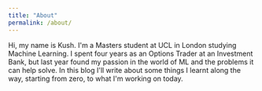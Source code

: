 ```yaml
---
title: "About"
permalink: /about/
---
```



Hi, my name is Kush. I'm a Masters student at UCL in London studying Machine Learning. I spent four years as an Options Trader at an Investment Bank, but last year found my passion in the world of ML and the problems it can help solve. In this blog I'll write about some things I learnt along the way, starting from zero, to what I'm working on today.